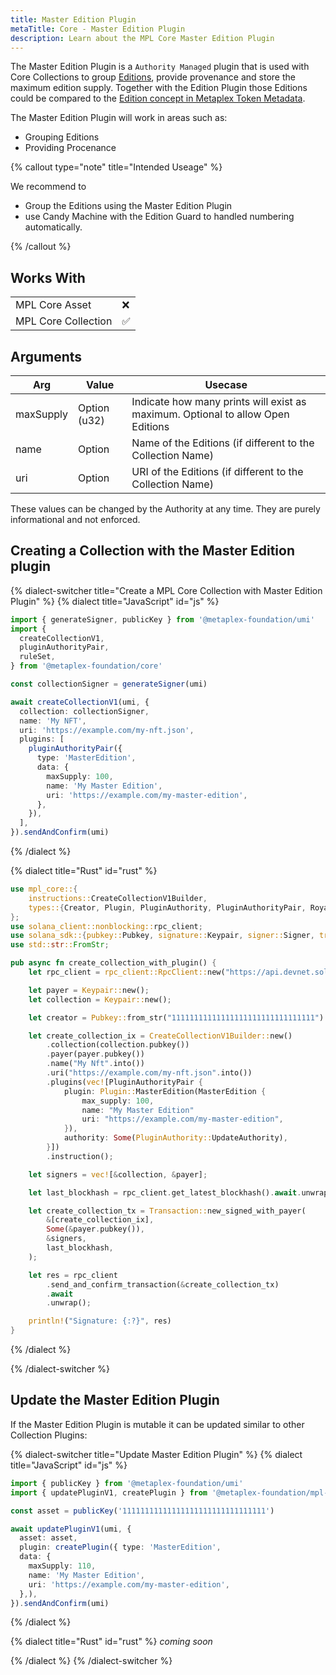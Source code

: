 ```yaml
---
title: Master Edition Plugin
metaTitle: Core - Master Edition Plugin
description: Learn about the MPL Core Master Edition Plugin
---
```


The Master Edition Plugin is a `Authority Managed` plugin that is used with Core Collections to group [Editions](/core/plugins/edition), provide provenance and store the maximum edition supply. Together with the Edition Plugin those Editions could be compared to the [Edition concept in Metaplex Token Metadata](/token-metadata/print).

The Master Edition Plugin will work in areas such as:

- Grouping Editions
- Providing Procenance

{% callout type="note" title="Intended Useage" %}

We recommend to

- Group the Editions using the Master Edition Plugin
- use Candy Machine with the Edition Guard to handled numbering automatically.

{% /callout %}

## Works With

|                     |     |
| ------------------- | --- |
| MPL Core Asset      | ❌  |
| MPL Core Collection | ✅  |

## Arguments

| Arg       | Value          | Usecase                                                                             |
| --------- | -------------- |-------------------------------------------------------------------------------------|
| maxSupply | Option<number> (u32)| Indicate how many prints will exist as maximum. Optional to allow Open Editions|
| name      | Option<String> | Name of the Editions (if different to the Collection Name)                          |
| uri       | Option<String> | URI of the Editions (if different to the Collection Name)                           |

These values can be changed by the Authority at any time. They are purely informational and not enforced.

## Creating a Collection with the Master Edition plugin

{% dialect-switcher title="Create a MPL Core Collection with Master Edition Plugin" %}
{% dialect title="JavaScript" id="js" %}

```ts
import { generateSigner, publicKey } from '@metaplex-foundation/umi'
import {
  createCollectionV1,
  pluginAuthorityPair,
  ruleSet,
} from '@metaplex-foundation/core'

const collectionSigner = generateSigner(umi)

await createCollectionV1(umi, {
  collection: collectionSigner,
  name: 'My NFT',
  uri: 'https://example.com/my-nft.json',
  plugins: [
    pluginAuthorityPair({
      type: 'MasterEdition',
      data: {
        maxSupply: 100,
        name: 'My Master Edition',
        uri: 'https://example.com/my-master-edition',
      },
    }),
  ],
}).sendAndConfirm(umi)
```

{% /dialect %}

{% dialect title="Rust" id="rust" %}

```rust
use mpl_core::{
    instructions::CreateCollectionV1Builder,
    types::{Creator, Plugin, PluginAuthority, PluginAuthorityPair, Royalties, RuleSet},
};
use solana_client::nonblocking::rpc_client;
use solana_sdk::{pubkey::Pubkey, signature::Keypair, signer::Signer, transaction::Transaction};
use std::str::FromStr;

pub async fn create_collection_with_plugin() {
    let rpc_client = rpc_client::RpcClient::new("https://api.devnet.solana.com".to_string());

    let payer = Keypair::new();
    let collection = Keypair::new();

    let creator = Pubkey::from_str("11111111111111111111111111111111").unwrap();

    let create_collection_ix = CreateCollectionV1Builder::new()
        .collection(collection.pubkey())
        .payer(payer.pubkey())
        .name("My Nft".into())
        .uri("https://example.com/my-nft.json".into())
        .plugins(vec![PluginAuthorityPair {
            plugin: Plugin::MasterEdition(MasterEdition {
                max_supply: 100,
                name: "My Master Edition"
                uri: "https://example.com/my-master-edition",
            }),
            authority: Some(PluginAuthority::UpdateAuthority),
        }])
        .instruction();

    let signers = vec![&collection, &payer];

    let last_blockhash = rpc_client.get_latest_blockhash().await.unwrap();

    let create_collection_tx = Transaction::new_signed_with_payer(
        &[create_collection_ix],
        Some(&payer.pubkey()),
        &signers,
        last_blockhash,
    );

    let res = rpc_client
        .send_and_confirm_transaction(&create_collection_tx)
        .await
        .unwrap();

    println!("Signature: {:?}", res)
}
```

{% /dialect %}

{% /dialect-switcher %}

## Update the Master Edition Plugin

If the Master Edition Plugin is mutable it can be updated similar to other Collection Plugins:

{% dialect-switcher title="Update Master Edition Plugin" %}
{% dialect title="JavaScript" id="js" %}

```ts
import { publicKey } from '@metaplex-foundation/umi'
import { updatePluginV1, createPlugin } from '@metaplex-foundation/mpl-core'

const asset = publicKey('11111111111111111111111111111111')

await updatePluginV1(umi, {
  asset: asset,
  plugin: createPlugin({ type: 'MasterEdition',       
  data: {
    maxSupply: 110,
    name: 'My Master Edition',
    uri: 'https://example.com/my-master-edition',
  },),
}).sendAndConfirm(umi)
```

{% /dialect %}

{% dialect title="Rust" id="rust" %}
_coming soon_

{% /dialect %}
{% /dialect-switcher %}
